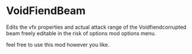 # VoidFiendBeam

Edits the vfx properties and actual attack range of the Voidfiendcorrupted beam
freely editable in the risk of options mod options menu. 


feel free to use this mod however you like. 
